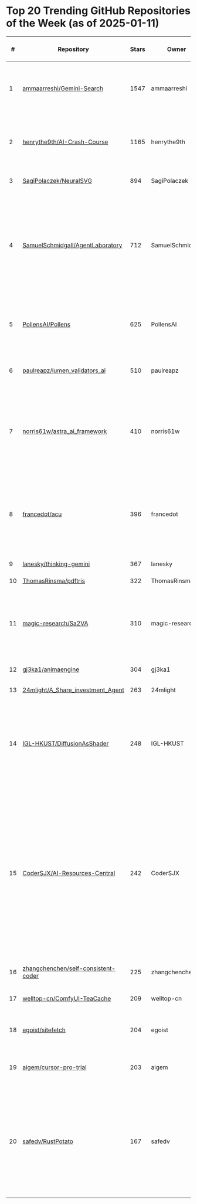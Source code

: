 # Top 20 Trending GitHub Repositories of the Week (as of 2025-01-11)

| # | Repository | Stars | Owner | Avatar | Description | Topics | URL | Created At | Updated At | Pushed At | Git URL | SSH URL | Clone URL | SVN URL | Homepage | Size | Language | Forks Count | Open Issues Count | Default Branch | License |
|---|------------|-------|-------|--------|-------------|--------|-----|------------|------------|-----------|---------|---------|-----------|---------|----------|------|----------|--------------|-------------------|----------------|---------|
| 1 | [ammaarreshi/Gemini-Search](https://github.com/ammaarreshi/Gemini-Search) | 1547 | ammaarreshi | ![ammaarreshi's avatar](https://avatars.githubusercontent.com/u/159876365?v=4) | Perplexity style AI Search engine clone built with Gemini 2.0 Flash and Grounding | No topics | [https://github.com/ammaarreshi/Gemini-Search](https://github.com/ammaarreshi/Gemini-Search) | 2025-01-04T14:07:19Z | 2025-01-11T03:59:38Z | 2025-01-04T14:37:03Z | git://github.com/ammaarreshi/Gemini-Search.git | git@github.com:ammaarreshi/Gemini-Search.git | https://github.com/ammaarreshi/Gemini-Search.git | https://github.com/ammaarreshi/Gemini-Search | No homepage | 73192 | TypeScript | 307 | 12 | main | MIT License |
| 2 | [henrythe9th/AI-Crash-Course](https://github.com/henrythe9th/AI-Crash-Course) | 1165 | henrythe9th | ![henrythe9th's avatar](https://avatars.githubusercontent.com/u/644176?v=4) | AI Crash Course to help busy builders catch up to the public frontier of AI research in 2 weeks | No topics | [https://github.com/henrythe9th/AI-Crash-Course](https://github.com/henrythe9th/AI-Crash-Course) | 2025-01-08T05:43:56Z | 2025-01-11T03:57:07Z | 2025-01-09T05:31:06Z | git://github.com/henrythe9th/AI-Crash-Course.git | git@github.com:henrythe9th/AI-Crash-Course.git | https://github.com/henrythe9th/AI-Crash-Course.git | https://github.com/henrythe9th/AI-Crash-Course | No homepage | 11 | No language specified | 278 | 1 | main | MIT License |
| 3 | [SagiPolaczek/NeuralSVG](https://github.com/SagiPolaczek/NeuralSVG) | 894 | SagiPolaczek | ![SagiPolaczek's avatar](https://avatars.githubusercontent.com/u/56922146?v=4) | Official implementation of NerualSVG | No topics | [https://github.com/SagiPolaczek/NeuralSVG](https://github.com/SagiPolaczek/NeuralSVG) | 2025-01-07T09:15:42Z | 2025-01-11T03:31:33Z | 2025-01-09T07:43:45Z | git://github.com/SagiPolaczek/NeuralSVG.git | git@github.com:SagiPolaczek/NeuralSVG.git | https://github.com/SagiPolaczek/NeuralSVG.git | https://github.com/SagiPolaczek/NeuralSVG | https://sagipolaczek.github.io/NeuralSVG/ | 10719 | No language specified | 9 | 3 | main | MIT License |
| 4 | [SamuelSchmidgall/AgentLaboratory](https://github.com/SamuelSchmidgall/AgentLaboratory) | 712 | SamuelSchmidgall | ![SamuelSchmidgall's avatar](https://avatars.githubusercontent.com/u/38199369?v=4) | Agent Laboratory is an end-to-end autonomous research workflow meant to assist you as the human researcher toward implementing your research ideas | No topics | [https://github.com/SamuelSchmidgall/AgentLaboratory](https://github.com/SamuelSchmidgall/AgentLaboratory) | 2025-01-08T02:00:51Z | 2025-01-11T04:09:55Z | 2025-01-11T03:57:40Z | git://github.com/SamuelSchmidgall/AgentLaboratory.git | git@github.com:SamuelSchmidgall/AgentLaboratory.git | https://github.com/SamuelSchmidgall/AgentLaboratory.git | https://github.com/SamuelSchmidgall/AgentLaboratory | No homepage | 1026 | Python | 96 | 6 | main | MIT License |
| 5 | [PollensAI/Pollens](https://github.com/PollensAI/Pollens) | 625 | PollensAI | ![PollensAI's avatar](https://avatars.githubusercontent.com/u/194385569?v=4) | Buzz Together in Real Time: Your BeeSync for Collaborative Creation and Connection. | No topics | [https://github.com/PollensAI/Pollens](https://github.com/PollensAI/Pollens) | 2025-01-09T13:43:01Z | 2025-01-11T04:05:16Z | 2025-01-09T15:01:16Z | git://github.com/PollensAI/Pollens.git | git@github.com:PollensAI/Pollens.git | https://github.com/PollensAI/Pollens.git | https://github.com/PollensAI/Pollens | No homepage | 689 | TypeScript | 256 | 0 | main | Other |
| 6 | [paulreapz/lumen_validators_ai](https://github.com/paulreapz/lumen_validators_ai) | 510 | paulreapz | ![paulreapz's avatar](https://avatars.githubusercontent.com/u/18496149?v=4) | LUMEN: AI-Powered Solana Validator Manager | No topics | [https://github.com/paulreapz/lumen_validators_ai](https://github.com/paulreapz/lumen_validators_ai) | 2025-01-08T21:53:40Z | 2025-01-10T17:21:14Z | 2025-01-09T20:53:26Z | git://github.com/paulreapz/lumen_validators_ai.git | git@github.com:paulreapz/lumen_validators_ai.git | https://github.com/paulreapz/lumen_validators_ai.git | https://github.com/paulreapz/lumen_validators_ai | https://lumenvalidators.ai | 1700 | Python | 105 | 0 | main | Apache License 2.0 |
| 7 | [norris61w/astra_ai_framework](https://github.com/norris61w/astra_ai_framework) | 410 | norris61w | ![norris61w's avatar](https://avatars.githubusercontent.com/u/38524880?v=4) | AstraAI Framework streamlines on-chain operations with three integrated components: gateways, validators and AI agents | No topics | [https://github.com/norris61w/astra_ai_framework](https://github.com/norris61w/astra_ai_framework) | 2025-01-07T02:41:06Z | 2025-01-10T23:00:03Z | 2025-01-08T19:40:11Z | git://github.com/norris61w/astra_ai_framework.git | git@github.com:norris61w/astra_ai_framework.git | https://github.com/norris61w/astra_ai_framework.git | https://github.com/norris61w/astra_ai_framework | No homepage | 771 | Python | 109 | 1 | main | No license |
| 8 | [francedot/acu](https://github.com/francedot/acu) | 396 | francedot | ![francedot's avatar](https://avatars.githubusercontent.com/u/11706033?v=4) | A curated list of resources about AI agents for Computer Use, including research papers, projects, frameworks, and tools. | ai, ai-research, awesome, computer, computer-use, gui-agent, ui-agent | [https://github.com/francedot/acu](https://github.com/francedot/acu) | 2025-01-05T15:56:34Z | 2025-01-11T01:54:35Z | 2025-01-08T11:46:34Z | git://github.com/francedot/acu.git | git@github.com:francedot/acu.git | https://github.com/francedot/acu.git | https://github.com/francedot/acu | https://x.com/i/communities/1874549355442802764 | 62 | No language specified | 25 | 0 | main | No license |
| 9 | [lanesky/thinking-gemini](https://github.com/lanesky/thinking-gemini) | 367 | lanesky | ![lanesky's avatar](https://avatars.githubusercontent.com/u/3961691?v=4) | No description | No topics | [https://github.com/lanesky/thinking-gemini](https://github.com/lanesky/thinking-gemini) | 2025-01-05T00:15:57Z | 2025-01-10T21:41:55Z | 2025-01-05T00:58:33Z | git://github.com/lanesky/thinking-gemini.git | git@github.com:lanesky/thinking-gemini.git | https://github.com/lanesky/thinking-gemini.git | https://github.com/lanesky/thinking-gemini | No homepage | 23 | JavaScript | 89 | 0 | main | No license |
| 10 | [ThomasRinsma/pdftris](https://github.com/ThomasRinsma/pdftris) | 322 | ThomasRinsma | ![ThomasRinsma's avatar](https://avatars.githubusercontent.com/u/3109710?v=4) | No description | No topics | [https://github.com/ThomasRinsma/pdftris](https://github.com/ThomasRinsma/pdftris) | 2025-01-04T22:17:33Z | 2025-01-11T04:14:20Z | 2025-01-04T22:19:46Z | git://github.com/ThomasRinsma/pdftris.git | git@github.com:ThomasRinsma/pdftris.git | https://github.com/ThomasRinsma/pdftris.git | https://github.com/ThomasRinsma/pdftris | No homepage | 10 | Python | 10 | 2 | main | No license |
| 11 | [magic-research/Sa2VA](https://github.com/magic-research/Sa2VA) | 310 | magic-research | ![magic-research's avatar](https://avatars.githubusercontent.com/u/139343765?v=4) | 🔥 Sa2VA: Marrying SAM2 with LLaVA for Dense Grounded Understanding of Images and Videos | computer-vision, mllm | [https://github.com/magic-research/Sa2VA](https://github.com/magic-research/Sa2VA) | 2025-01-06T15:03:53Z | 2025-01-11T04:15:54Z | 2025-01-10T10:58:34Z | git://github.com/magic-research/Sa2VA.git | git@github.com:magic-research/Sa2VA.git | https://github.com/magic-research/Sa2VA.git | https://github.com/magic-research/Sa2VA | https://arxiv.org/abs/2501.04001 | 71644 | Python | 13 | 0 | main | Apache License 2.0 |
| 12 | [gj3ka1/animaengine](https://github.com/gj3ka1/animaengine) | 304 | gj3ka1 | ![gj3ka1's avatar](https://avatars.githubusercontent.com/u/17980378?v=4) | No description | No topics | [https://github.com/gj3ka1/animaengine](https://github.com/gj3ka1/animaengine) | 2025-01-09T23:37:55Z | 2025-01-11T01:54:47Z | 2025-01-10T19:07:10Z | git://github.com/gj3ka1/animaengine.git | git@github.com:gj3ka1/animaengine.git | https://github.com/gj3ka1/animaengine.git | https://github.com/gj3ka1/animaengine | No homepage | 7 | No language specified | 103 | 0 | main | MIT License |
| 13 | [24mlight/A_Share_investment_Agent](https://github.com/24mlight/A_Share_investment_Agent) | 263 | 24mlight | ![24mlight's avatar](https://avatars.githubusercontent.com/u/45850482?v=4) | No description | No topics | [https://github.com/24mlight/A_Share_investment_Agent](https://github.com/24mlight/A_Share_investment_Agent) | 2025-01-07T06:56:46Z | 2025-01-11T03:54:38Z | 2025-01-09T03:56:04Z | git://github.com/24mlight/A_Share_investment_Agent.git | git@github.com:24mlight/A_Share_investment_Agent.git | https://github.com/24mlight/A_Share_investment_Agent.git | https://github.com/24mlight/A_Share_investment_Agent | No homepage | 806 | Python | 79 | 4 | main | MIT License |
| 14 | [IGL-HKUST/DiffusionAsShader](https://github.com/IGL-HKUST/DiffusionAsShader) | 248 | IGL-HKUST | ![IGL-HKUST's avatar](https://avatars.githubusercontent.com/u/190164124?v=4) | [arXiv 2025] Diffusion as Shader: 3D-aware Video Diffusion for Versatile Video Generation Control | 3d-generation, camera-control, motion-retargeting, motion-transfer, object-manipulation, video-generation | [https://github.com/IGL-HKUST/DiffusionAsShader](https://github.com/IGL-HKUST/DiffusionAsShader) | 2025-01-07T14:33:49Z | 2025-01-10T19:28:06Z | 2025-01-08T06:58:36Z | git://github.com/IGL-HKUST/DiffusionAsShader.git | git@github.com:IGL-HKUST/DiffusionAsShader.git | https://github.com/IGL-HKUST/DiffusionAsShader.git | https://github.com/IGL-HKUST/DiffusionAsShader | https://igl-hkust.github.io/das/ | 3397 | No language specified | 1 | 3 | main | No license |
| 15 | [CoderSJX/AI-Resources-Central](https://github.com/CoderSJX/AI-Resources-Central) | 242 | CoderSJX | ![CoderSJX's avatar](https://avatars.githubusercontent.com/u/47689284?v=4) | 本仓库专注于汇集来自全球的优秀人工智能（AI）开源项目。无论你是寻找灵感来启动自己的项目，还是想要学习如何使用最新的AI技术，这里都是一个绝佳的起点。我们致力于为AI开发者、研究人员以及爱好者提供一个平台，以便于探索、交流并共享各种AI项目的代码与实现。 | agent, ai, chatgpt, functioncall, gemini, llm, machine-learning, model, ollama, openai, prompt-engineering, qwen, spring-ai, transformer | [https://github.com/CoderSJX/AI-Resources-Central](https://github.com/CoderSJX/AI-Resources-Central) | 2025-01-08T01:44:10Z | 2025-01-11T00:44:04Z | 2025-01-09T06:12:16Z | git://github.com/CoderSJX/AI-Resources-Central.git | git@github.com:CoderSJX/AI-Resources-Central.git | https://github.com/CoderSJX/AI-Resources-Central.git | https://github.com/CoderSJX/AI-Resources-Central | No homepage | 267 | No language specified | 22 | 0 | main | MIT License |
| 16 | [zhangchenchen/self-consistent-coder](https://github.com/zhangchenchen/self-consistent-coder) | 225 | zhangchenchen | ![zhangchenchen's avatar](https://avatars.githubusercontent.com/u/12166250?v=4) | 分享 如何成为一名自洽的程序员 | No topics | [https://github.com/zhangchenchen/self-consistent-coder](https://github.com/zhangchenchen/self-consistent-coder) | 2025-01-09T06:49:53Z | 2025-01-11T04:19:46Z | 2025-01-10T12:47:25Z | git://github.com/zhangchenchen/self-consistent-coder.git | git@github.com:zhangchenchen/self-consistent-coder.git | https://github.com/zhangchenchen/self-consistent-coder.git | https://github.com/zhangchenchen/self-consistent-coder | No homepage | 4928 | No language specified | 14 | 2 | main | No license |
| 17 | [welltop-cn/ComfyUI-TeaCache](https://github.com/welltop-cn/ComfyUI-TeaCache) | 209 | welltop-cn | ![welltop-cn's avatar](https://avatars.githubusercontent.com/u/61825957?v=4) | No description | No topics | [https://github.com/welltop-cn/ComfyUI-TeaCache](https://github.com/welltop-cn/ComfyUI-TeaCache) | 2025-01-07T08:59:28Z | 2025-01-11T02:15:50Z | 2025-01-10T11:35:08Z | git://github.com/welltop-cn/ComfyUI-TeaCache.git | git@github.com:welltop-cn/ComfyUI-TeaCache.git | https://github.com/welltop-cn/ComfyUI-TeaCache.git | https://github.com/welltop-cn/ComfyUI-TeaCache | No homepage | 37117 | Python | 6 | 11 | main | Apache License 2.0 |
| 18 | [egoist/sitefetch](https://github.com/egoist/sitefetch) | 204 | egoist | ![egoist's avatar](https://avatars.githubusercontent.com/u/8784712?v=4) | Fetch an entire site and save it as a text file (to be used with AI models). | No topics | [https://github.com/egoist/sitefetch](https://github.com/egoist/sitefetch) | 2025-01-07T08:43:01Z | 2025-01-11T02:46:31Z | 2025-01-10T12:06:17Z | git://github.com/egoist/sitefetch.git | git@github.com:egoist/sitefetch.git | https://github.com/egoist/sitefetch.git | https://github.com/egoist/sitefetch | No homepage | 68 | TypeScript | 5 | 2 | main | MIT License |
| 19 | [aigem/cursor-pro-trial](https://github.com/aigem/cursor-pro-trial) | 203 | aigem | ![aigem's avatar](https://avatars.githubusercontent.com/u/143108111?v=4) | 安全又简便快捷地换标识码，for cursor pro trial。 | ai, cursor, free, trial, uuid | [https://github.com/aigem/cursor-pro-trial](https://github.com/aigem/cursor-pro-trial) | 2025-01-04T15:29:30Z | 2025-01-11T01:12:56Z | 2025-01-04T16:45:35Z | git://github.com/aigem/cursor-pro-trial.git | git@github.com:aigem/cursor-pro-trial.git | https://github.com/aigem/cursor-pro-trial.git | https://github.com/aigem/cursor-pro-trial | https://cursor-id.duu.men/ | 9 | HTML | 23 | 0 | main | No license |
| 20 | [safedv/RustPotato](https://github.com/safedv/RustPotato) | 167 | safedv | ![safedv's avatar](https://avatars.githubusercontent.com/u/48970151?v=4) | A Rust implementation of GodPotato — abusing SeImpersonate to gain SYSTEM privileges. Includes a TCP-based reverse shell and indirect NTAPI for various operations. | offensive-security, privilege-escalation, red-team | [https://github.com/safedv/RustPotato](https://github.com/safedv/RustPotato) | 2025-01-06T18:10:14Z | 2025-01-10T22:11:05Z | 2025-01-06T18:10:17Z | git://github.com/safedv/RustPotato.git | git@github.com:safedv/RustPotato.git | https://github.com/safedv/RustPotato.git | https://github.com/safedv/RustPotato | No homepage | 63 | Rust | 14 | 0 | main | MIT License |